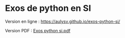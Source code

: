 # Exos de python en SI

Version en ligne : https://aulysv.github.io/exos-python-si/

Version PDF : [Exos python si.pdf](https://github.com/AulysV/exos-python-si/files/8337216/Exos.python.si.pdf)

